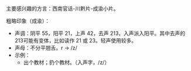 主要感兴趣的方言：西南官话-川黔片-成渝小片。

粗略印象（成渝）：

- 声调：阴平 55，阳平 21，上声 42，去声 213，入声派入阳平。其中去声的 213可能有变体，比如读作 21 或 23。轻声使用较多。
- 声母：不分平翘舌。r -> /z/
- 示例：
    - 出个教材；扔个教材。（入声字，/z/）

